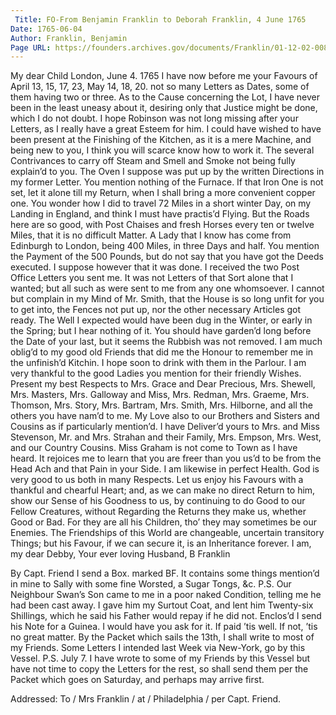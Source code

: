 ```yaml
---
 Title: FO-From Benjamin Franklin to Deborah Franklin, 4 June 1765
Date: 1765-06-04
Author: Franklin, Benjamin
Page URL: https://founders.archives.gov/documents/Franklin/01-12-02-0081
---
```



My dear Child
London, June 4. 1765
I have now before me your Favours of April 13, 15, 17, 23, May 14, 18, 20. not so many Letters as Dates, some of them having two or three.
As to the Cause concerning the Lot, I have never been in the least uneasy about it, desiring only that Justice might be done, which I do not doubt. I hope Robinson was not long missing after your Letters, as I really have a great Esteem for him.
I could have wished to have been present at the Finishing of the Kitchen, as it is a mere Machine, and being new to you, I think you will scarce know how to work it. The several Contrivances to carry off Steam and Smell and Smoke not being fully explain’d to you. The Oven I suppose was put up by the written Directions in my former Letter. You mention nothing of the Furnace. If that Iron One is not set, let it alone till my Return, when I shall bring a more convenient copper one.
You wonder how I did to travel 72 Miles in a short winter Day, on my Landing in England, and think I must have practis’d Flying. But the Roads here are so good, with Post Chaises and fresh Horses every ten or twelve Miles, that it is no difficult Matter. A Lady that I know has come from Edinburgh to London, being 400 Miles, in three Days and half.
You mention the Payment of the 500 Pounds, but do not say that you have got the Deeds executed. I suppose however that it was done.
I received the two Post Office Letters you sent me. It was not Letters of that Sort alone that I wanted; but all such as were sent to me from any one whomsoever.
I cannot but complain in my Mind of Mr. Smith, that the House is so long unfit for you to get into, the Fences not put up, nor the other necessary Articles got ready. The Well I expected would have been dug in the Winter, or early in the Spring; but I hear nothing of it. You should have garden’d long before the Date of your last, but it seems the Rubbish was not removed.
I am much oblig’d to my good old Friends that did me the Honour to remember me in the unfinish’d Kitchin. I hope soon to drink with them in the Parlour.
I am very thankful to the good Ladies you mention for their friendly Wishes. Present my best Respects to Mrs. Grace and Dear Precious, Mrs. Shewell, Mrs. Masters, Mrs. Galloway and Miss, Mrs. Redman, Mrs. Graeme, Mrs. Thomson, Mrs. Story, Mrs. Bartram, Mrs. Smith, Mrs. Hilborne, and all the others you have nam’d to me. My Love also to our Brothers and Sisters and Cousins as if particularly mention’d. I have Deliver’d yours to Mrs. and Miss Stevenson, Mr. and Mrs. Strahan and their Family, Mrs. Empson, Mrs. West, and our Country Cousins. Miss Graham is not come to Town as I have heard.
It rejoices me to learn that you are freer than you us’d to be from the Head Ach and that Pain in your Side. I am likewise in perfect Health. God is very good to us both in many Respects. Let us enjoy his Favours with a thankful and chearful Heart; and, as we can make no direct Return to him, show our Sense of his Goodness to us, by continuing to do Good to our Fellow Creatures, without Regarding the Returns they make us, whether Good or Bad. For they are all his Children, tho’ they may sometimes be our Enemies. The Friendships of this World are changeable, uncertain transitory Things; but his Favour, if we can secure it, is an Inheritance forever.
I am, my dear Debby, Your ever loving Husband,
B Franklin


By Capt. Friend I send a Box. marked BF. It contains some things mention’d in mine to Sally with some fine Worsted, a Sugar Tongs, &c.
P.S. Our Neighbour Swan’s Son came to me in a poor naked Condition, telling me he had been cast away. I gave him my Surtout Coat, and lent him Twenty-six Shillings, which he said his Father would repay if he did not. Enclos’d I send his Note for a Guinea. I would have you ask for it. If paid ’tis well. If not, ’tis no great matter.
By the Packet which sails the 13th, I shall write to most of my Friends. Some Letters I intended last Week via New-York, go by this Vessel.
P.S. July 7. I have wrote to some of my Friends by this Vessel but have not time to copy the Letters for the rest, so shall send them per the Packet which goes on Saturday, and perhaps may arrive first.

 
Addressed: To / Mrs Franklin / at / Philadelphia / per Capt. Friend.

